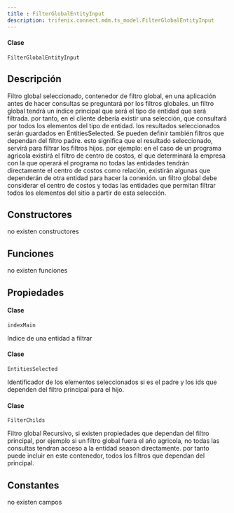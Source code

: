 ```yaml
---
title : FilterGlobalEntityInput
description: trifenix.connect.mdm.ts_model.FilterGlobalEntityInput
---
```




<CodeBlock slots = 'heading, code' repeat = '1' languages = 'C#' />

#### Clase
```
FilterGlobalEntityInput
```

## Descripción
Filtro global seleccionado, contenedor de filtro global, en una aplicación antes de hacer consultas se preguntará por los filtros globales.
un filtro global tendrá un índice principal que será el tipo de entidad que será filtrada.
por tanto, en el cliente debería existir una selección, que consultará por todos los elementos del tipo de entidad.
los resultados seleccionados serán guardados en EntitiesSelected.
Se pueden definir también filtros que dependan del filtro padre.
esto significa que el resultado seleccionado, servirá para filtrar los filtros hijos.
por ejemplo:
en el caso de un programa agricola existirá el filtro de centro de costos, el que determinará la empresa con la que operará el programa
no todas las entidades tendrán directamente el centro de costos como relación, existirán algunas que dependerán de otra entidad para hacer la conexión.
un filtro global debe considerar el centro de costos y todas las entidades que permitan filtrar todos los elementos del sitio a partir de esta selección.
## Constructores

no existen constructores


## Funciones

no existen funciones

## Propiedades


<CodeBlock slots = 'heading, code' repeat = '1' languages = 'C#' />

#### Clase
```
indexMain
```


Indice de una entidad a filtrar

<CodeBlock slots = 'heading, code' repeat = '1' languages = 'C#' />

#### Clase
```
EntitiesSelected
```


Identificador de los elementos seleccionados si es el padre y los ids que dependen del filtro principal para el hijo.

<CodeBlock slots = 'heading, code' repeat = '1' languages = 'C#' />

#### Clase
```
FilterChilds
```


Filtro global Recursivo, si existen propiedades que dependan
del filtro principal, por ejemplo si un filtro global fuera el año agricola,
no todas las consultas tendran acceso a la entidad season directamente.
por tanto puede incluir en este contenedor, todos los filtros que dependan del principal.
## Constantes
no existen campos

